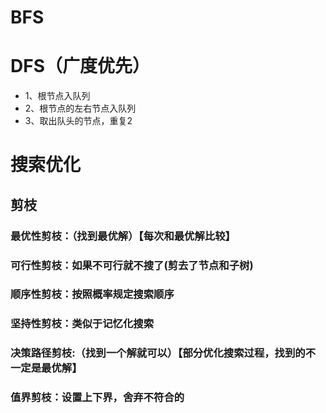 # BFS

# DFS（广度优先）
- 1、根节点入队列
- 2、根节点的左右节点入队列
- 3、取出队头的节点，重复2
# 搜索优化
## 剪枝
### 最优性剪枝：（找到最优解）【每次和最优解比较】
### 可行性剪枝：如果不可行就不搜了(剪去了节点和子树)
### 顺序性剪枝：按照概率规定搜索顺序
### 坚持性剪枝：类似于记忆化搜索
### 决策路径剪枝:（找到一个解就可以）【部分优化搜索过程，找到的不一定是最优解】
### 值界剪枝：设置上下界，舍弃不符合的
